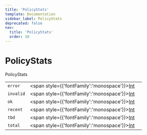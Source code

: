 ```yaml
---
title: 'PolicyStats'
template: Documentation
sidebar_label: PolicyStats
deprecated: false
nav:
  title: 'PolicyStats'
  order: 10
---
```


# PolicyStats

<div style={{'fontFamily':'monospace'}}><span style={{'fontSize':'1.5rem','fontWeight':500}}>PolicyStats</span></div>





| | | |
| -- | -- | -- |
| `error` | <span style={{'fontFamily':'monospace'}}><a href="/guardrails/docs/reference/graphql/scalar/Int">Int</a></span> |  |
| `invalid` | <span style={{'fontFamily':'monospace'}}><a href="/guardrails/docs/reference/graphql/scalar/Int">Int</a></span> |  |
| `ok` | <span style={{'fontFamily':'monospace'}}><a href="/guardrails/docs/reference/graphql/scalar/Int">Int</a></span> |  |
| `recent` | <span style={{'fontFamily':'monospace'}}><a href="/guardrails/docs/reference/graphql/scalar/Int">Int</a></span> |  |
| `tbd` | <span style={{'fontFamily':'monospace'}}><a href="/guardrails/docs/reference/graphql/scalar/Int">Int</a></span> |  |
| `total` | <span style={{'fontFamily':'monospace'}}><a href="/guardrails/docs/reference/graphql/scalar/Int">Int</a></span> |  |
